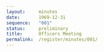```yaml
---
layout:     minutes
date:       1969-12-31
sequence:   "001"
status:     preliminary
title:      Officers Meeting
permalink:  /register/minutes/001/
---
```


